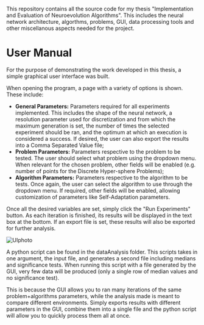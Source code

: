 This repository contains all the source code for my thesis "Implementation and Evaluation of Neuroevolution Algorithms".
This includes the neural network architecture, algorthms, problems, GUI, data processing tools and other miscellanous aspects needed for the project.


# User Manual
For the purpose of demonstrating the work developed in this thesis, a simple graphical user interface was built.

When opening the program, a page with a variety of options is shown. These include:
 - **General Parameters:** Parameters required for all experiments implemented. This includes the shape of the neural network, a resolution parameter used for discretization and from which the maximum generation is set, the number of times the selected experiment should be ran, and the optimum at which an execution is considered a success. If desired, the user can also export the results into a Comma Separated Value file;
 - **Problem Parameters:** Parameters respective to the problem to be tested. The user should select what problem using the dropdown menu. When relevant for the chosen problem, other fields will be enabled (e.g. number of points for the Discrete Hyper-sphere Problems);
  - **Algorithm Parameters:** Parameters respective to the algorithm to be tests. Once again, the user can select the algorithm to use through the dropdown menu. If required, other fields will be enabled, allowing customization of parameters like Self-Adaptation parameters.

Once all the desired variables are set, simply click the "Run Experiments" button. As each iteration is finished, its results will be displayed in the text box at the bottom.
If an export file is set, these results will also be exported for further analysis.

![UIphoto](https://github.com/simoesd/implementation_na/assets/73197594/181084c7-66f1-4168-9d56-80e7cb5fae13)

A python script can be found in the dataAnalysis folder. This scripts takes in one argument, the input file, and generates a second file including medians and significance tests.
When running this script with a file generated by the GUI, very few data will be produced (only a single row of median values and no significance test).

This is because the GUI allows you to ran many iterations of the same problem+algorithms parameters, while the analysis made is meant to compare different environments.
Simply exports results with different parameters in the GUI, combine them into a single file and the python script will allow you to quickly process them all at once.
